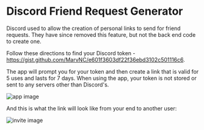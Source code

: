 # Discord Friend Request Generator

Discord used to allow the creation of personal links to send for friend requests. They have since removed this feature, but not the back end code to create one.    

Follow these directions to find your Discord token - https://gist.github.com/MarvNC/e601f3603df22f36ebd3102c501116c6.   

The app will prompt you for your token and then create a link that is valid for 5 uses and lasts for 7 days. When using the app, your token is not stored or sent to any servers other than Discord's.    

![app image](https://github.com/Faugnom1/Discord-Firend-Invite-Generator/blob/main/App-Ui2.png?raw=true)   

And this is what the link will look like from your end to another user:  

![invite image](https://github.com/Faugnom1/Discord-Firend-Invite-Generator/blob/main/Invite-Example.png?raw=true)   



